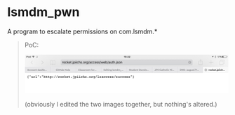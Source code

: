 # lsmdm_pwn

A program to escalate permissions on com.lsmdm.*

> PoC:
>  
> ![image.jpeg](image.jpeg)
> 
> (obviously I edited the two images together, but nothing's altered.)
